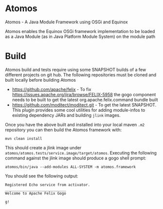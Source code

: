 # Atomos
Atomos - A Java Module Framework using OSGi and Equinox

Atomos enables the Equinox OSGi framework implementation to be loaded as a Java Module (as in Java Platform Module System)
on the module path

# Build

Atomos build and tests require using some SNAPSHOT builds of a few different projects on git hub.  The following repositories
must be cloned and built locally before building Atomos

- https://github.com/apache/felix - To fix https://issues.apache.org/jira/browse/FELIX-5958 the gogo component needs to be
built to get the latest org.apache.felix.command bundle built
- https://github.com/moditect/moditect.git - To get the latest SNAPSHOT.  This plugin provides some cool utilities for adding
module-infos to existing dependency JARs and building `jlink` images.

Once you have the above built and installed into your local maven `.m2` repository you can then build the Atomos framework with:

`mvn clean install`

This should create a jlink image under `atomos/atomos.tests/service.image/target/atomos`.  Executing the following command
against the jlink image should produce a gogo shell prompt:

`atomos/bin/java --add-modules ALL-SYSTEM -m atomos.framework`

You should see the following output:

```
Registered Echo service from activator.
____________________________
Welcome to Apache Felix Gogo

g! 
```
